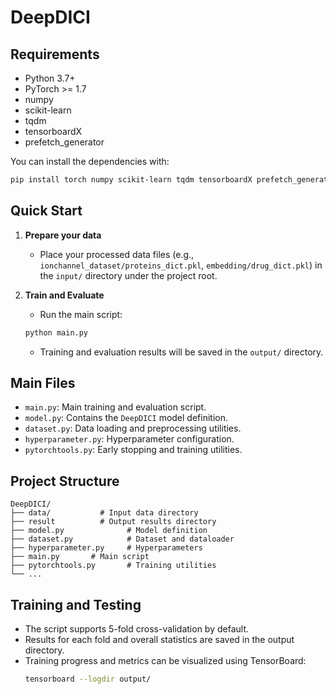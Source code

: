 # DeepDICI

## Requirements
- Python 3.7+
- PyTorch >= 1.7
- numpy
- scikit-learn
- tqdm
- tensorboardX
- prefetch_generator

You can install the dependencies with:
```bash
pip install torch numpy scikit-learn tqdm tensorboardX prefetch_generator
```

## Quick Start
1. **Prepare your data**
   - Place your processed data files (e.g., `ionchannel_dataset/proteins_dict.pkl`, `embedding/drug_dict.pkl`) in the `input/` directory under the project root.

2. **Train and Evaluate**
   - Run the main script:
   ```bash
   python main.py
   ```
   - Training and evaluation results will be saved in the `output/` directory.

## Main Files
- `main.py`: Main training and evaluation script.
- `model.py`: Contains the `DeepDICI` model definition.
- `dataset.py`: Data loading and preprocessing utilities.
- `hyperparameter.py`: Hyperparameter configuration.
- `pytorchtools.py`: Early stopping and training utilities.

## Project Structure
```
DeepDICI/
├── data/           # Input data directory
├── result          # Output results directory
├── model.py              # Model definition
├── dataset.py            # Dataset and dataloader
├── hyperparameter.py     # Hyperparameters
├── main.py       # Main script
├── pytorchtools.py       # Training utilities
└── ...
```

## Training and Testing
- The script supports 5-fold cross-validation by default.
- Results for each fold and overall statistics are saved in the output directory.
- Training progress and metrics can be visualized using TensorBoard:
  ```bash
  tensorboard --logdir output/
  ```
